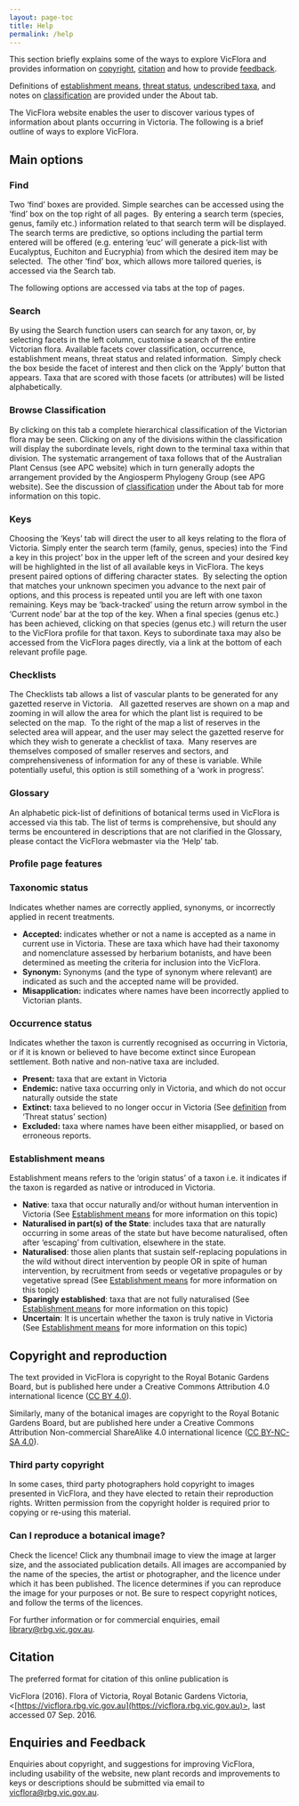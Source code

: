 ```yaml
---
layout: page-toc
title: Help
permalink: /help
---
```


This section briefly explains some of the ways to explore VicFlora and provides information on [copyright](#Copyright), [citation](#Citation) and how to provide [feedback](#Feedback).

Definitions of [establishment means](http://vicflora.rbg.vic.gov.au/static/about/#establishment-means), [threat status](http://vicflora.rbg.vic.gov.au/static/about/#threat-status), [undescribed taxa](http://vicflora.rbg.vic.gov.au/static/about/#undescribed-taxa), and notes on [classification](http://vicflora.rbg.vic.gov.au/static/about/#classification) are provided under the About tab.

The VicFlora website enables the user to discover various types of information about plants occurring in Victoria. The following is a brief outline of ways to explore VicFlora.

## Main options

### Find

Two ‘find’ boxes are provided. Simple searches can be accessed using the ‘find’ box on the top right of all pages.  By entering a search term (species, genus, family etc.) information related to that search term will be displayed. The search terms are predictive, so options including the partial term entered will be offered (e.g. entering ‘euc’ will generate a pick-list with Eucalyptus, Euchiton and Eucryphia) from which the desired item may be selected.  The other ‘find’ box, which allows more tailored queries, is accessed via the Search tab.

The following options are accessed via tabs at the top of pages.

### Search

By using the Search function users can search for any taxon, or, by selecting facets in the left column, customise a search of the entire Victorian flora. Available facets cover classification, occurrence, establishment means, threat status and related information.  Simply check the box beside the facet of interest and then click on the ‘Apply’ button that appears. Taxa that are scored with those facets (or attributes) will be listed alphabetically.

### Browse Classification

By clicking on this tab a complete hierarchical classification of the Victorian flora may be seen. Clicking on any of the divisions within the classification will display the subordinate levels, right down to the terminal taxa within that division. The systematic arrangement of taxa follows that of the Australian Plant Census (see APC website) which in turn generally adopts the arrangement provided by the Angiosperm Phylogeny Group (see APG website). See the discussion of [classification](http://vicflora.rbg.vic.gov.au/static/about/#classification) under the About tab for more information on this topic.

### Keys

Choosing the ‘Keys’ tab will direct the user to all keys relating to the flora of Victoria. Simply enter the search term (family, genus, species) into the ‘Find a key in this project’ box in the upper left of the screen and your desired key will be highlighted in the list of all available keys in VicFlora. The keys present paired options of differing character states.  By selecting the option that matches your unknown specimen you advance to the next pair of options, and this process is repeated until you are left with one taxon remaining. Keys may be ‘back-tracked’ using the return arrow symbol in the ‘Current node’ bar at the top of the key. When a final species (genus etc.) has been achieved, clicking on that species (genus etc.) will return the user to the VicFlora profile for that taxon. Keys to subordinate taxa may also be accessed from the VicFlora pages directly, via a link at the bottom of each relevant profile page.

### Checklists

The Checklists tab allows a list of vascular plants to be generated for any gazetted reserve in Victoria.   All gazetted reserves are shown on a map and zooming in will allow the area for which the plant list is required to be selected on the map.  To the right of the map a list of reserves in the selected area will appear, and the user may select the gazetted reserve for which they wish to generate a checklist of taxa.  Many reserves are themselves composed of smaller reserves and sectors, and comprehensiveness of information for any of these is variable. While potentially useful, this option is still something of a ‘work in progress’.

### Glossary

An alphabetic pick-list of definitions of botanical terms used in VicFlora is accessed via this tab. The list of terms is comprehensive, but should any terms be encountered in descriptions that are not clarified in the Glossary, please contact the VicFlora webmaster via the ‘Help’ tab.

### Profile page features

### Taxonomic status

Indicates whether names are correctly applied, synonyms, or incorrectly applied in recent treatments.

*   **Accepted:** indicates whether or not a name is accepted as a name in current use in Victoria. These are taxa which have had their taxonomy and nomenclature assessed by herbarium botanists, and have been determined as meeting the criteria for inclusion into the VicFlora.
*   **Synonym:** Synonyms (and the type of synonym where relevant) are indicated as such and the accepted name will be provided.
*   **Misapplication:** indicates where names have been incorrectly applied to Victorian plants.

### Occurrence status

Indicates whether the taxon is currently recognised as occurring in Victoria, or if it is known or believed to have become extinct since European settlement. Both native and non-native taxa are included.

*   **Present:** taxa that are extant in Victoria
*   **Endemic:** native taxa occurring only in Victoria, and which do not occur naturally outside the state
*   **Extinct:** taxa believed to no longer occur in Victoria (See [definition](http://vicflora.rbg.vic.gov.au/static/about/#threat-status) from ‘Threat status’ section)
*   **Excluded:** taxa where names have been either misapplied, or based on erroneous reports. 

### Establishment means

Establishment means refers to the ‘origin status’ of a taxon i.e. it indicates if the taxon is regarded as native or introduced in Victoria.

*   **Native**: taxa that occur naturally and/or without human intervention in Victoria (See [Establishment means](http://vicflora.rbg.vic.gov.au/static/about/#establishment-means-native) for more information on this topic)
*   **Naturalised in part(s) of the State**: includes taxa that are naturally occurring in some areas of the state but have become naturalised, often after ‘escaping’ from cultivation, elsewhere in the state.
*   **Naturalised**: those alien plants that sustain self-replacing populations in the wild without direct intervention by people OR in spite of human intervention, by recruitment from seeds or vegetative propagules or by vegetative spread (See [Establishment means](http://vicflora.rbg.vic.gov.au/static/about/#establishment-means-naturalised) for more information on this topic)
*   **Sparingly established**: taxa that are not fully naturalised (See [Establishment means](http://vicflora.rbg.vic.gov.au/static/about/#establishment-means-adventive) for more information on this topic)
*   **Uncertain**: It is uncertain whether the taxon is truly native in Victoria (See [Establishment means](http://vicflora.rbg.vic.gov.au/static/about/#establishment-means-uncertain) for more information on this topic)

## Copyright and reproduction

The text provided in VicFlora is copyright to the Royal Botanic Gardens Board, but is published here under a Creative Commons Attribution 4.0 international licence ([CC BY 4.0](https://creativecommons.org/licenses/by/4.0/)).

Similarly, many of the botanical images are copyright to the Royal Botanic Gardens Board, but are published here under a Creative Commons Attribution Non-commercial ShareAlike 4.0 international licence ([CC BY-NC-SA 4.0](https://creativecommons.org/licenses/by-nc-sa/4.0/)).

### Third party copyright

In some cases, third party photographers hold copyright to images presented in VicFlora, and they have elected to retain their reproduction rights.  Written permission from the copyright holder is required prior to copying or re-using this material.

### Can I reproduce a botanical image?

Check the licence! Click any thumbnail image to view the image at larger size, and the associated publication details. All images are accompanied by the name of the species, the artist or photographer, and the licence under which it has been published. The licence determines if you can reproduce the image for your purposes or not. Be sure to respect copyright notices, and follow the terms of the licences.

For further information or for commercial enquiries, email [library@rbg.vic.gov.au](mailto:library@rbg.vic.gov.au).

## Citation

The preferred format for citation of this online publication is    

VicFlora (2016). Flora of Victoria, Royal Botanic Gardens Victoria, <[https://vicflora.rbg.vic.gov.au](https://vicflora.rbg.vic.gov.au)>, last accessed 07 Sep. 2016.

## Enquiries and Feedback

Enquiries about copyright, and suggestions for improving VicFlora, including usability of the website, new plant records and improvements to keys or descriptions should be submitted via email to [vicflora@rbg.vic.gov.au](mailto:vicflora@rbg.vic.gov.au?subject=User%20feedback%20on%20VicFlora).

